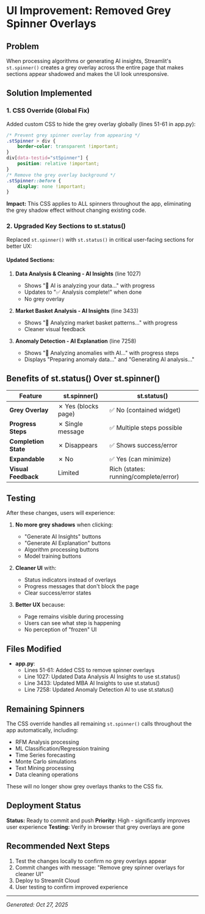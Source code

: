 # UI Improvement: Removed Grey Spinner Overlays

## Problem
When processing algorithms or generating AI insights, Streamlit's `st.spinner()` creates a grey overlay across the entire page that makes sections appear shadowed and makes the UI look unresponsive.

## Solution Implemented

### 1. **CSS Override (Global Fix)**
Added custom CSS to hide the grey overlay globally (lines 51-61 in app.py):

```css
/* Prevent grey spinner overlay from appearing */
.stSpinner > div {
    border-color: transparent !important;
}
div[data-testid="stSpinner"] {
    position: relative !important;
}
/* Remove the grey overlay background */
.stSpinner::before {
    display: none !important;
}
```

**Impact:** This CSS applies to ALL spinners throughout the app, eliminating the grey shadow effect without changing existing code.

### 2. **Upgraded Key Sections to st.status()**
Replaced `st.spinner()` with `st.status()` in critical user-facing sections for better UX:

#### Updated Sections:
1. **Data Analysis & Cleaning - AI Insights** (line 1027)
   - Shows "🤖 AI is analyzing your data..." with progress
   - Updates to "✅ Analysis complete!" when done
   - No grey overlay

2. **Market Basket Analysis - AI Insights** (line 3433)
   - Shows "🤖 Analyzing market basket patterns..." with progress
   - Cleaner visual feedback

3. **Anomaly Detection - AI Explanation** (line 7258)
   - Shows "🤖 Analyzing anomalies with AI..." with progress steps
   - Displays "Preparing anomaly data..." and "Generating AI analysis..."

## Benefits of st.status() Over st.spinner()

| Feature | st.spinner() | st.status() |
|---------|--------------|-------------|
| **Grey Overlay** | ✗ Yes (blocks page) | ✅ No (contained widget) |
| **Progress Steps** | ✗ Single message | ✅ Multiple steps possible |
| **Completion State** | ✗ Disappears | ✅ Shows success/error |
| **Expandable** | ✗ No | ✅ Yes (can minimize) |
| **Visual Feedback** | Limited | Rich (states: running/complete/error) |

## Testing

After these changes, users will experience:

1. **No more grey shadows** when clicking:
   - "Generate AI Insights" buttons
   - "Generate AI Explanation" buttons
   - Algorithm processing buttons
   - Model training buttons

2. **Cleaner UI** with:
   - Status indicators instead of overlays
   - Progress messages that don't block the page
   - Clear success/error states

3. **Better UX** because:
   - Page remains visible during processing
   - Users can see what step is happening
   - No perception of "frozen" UI

## Files Modified

- **app.py**: 
  - Lines 51-61: Added CSS to remove spinner overlays
  - Line 1027: Updated Data Analysis AI Insights to use st.status()
  - Line 3433: Updated MBA AI Insights to use st.status()
  - Line 7258: Updated Anomaly Detection AI to use st.status()

## Remaining Spinners

The CSS override handles all remaining `st.spinner()` calls throughout the app automatically, including:

- RFM Analysis processing
- ML Classification/Regression training
- Time Series forecasting
- Monte Carlo simulations  
- Text Mining processing
- Data cleaning operations

These will no longer show grey overlays thanks to the CSS fix.

## Deployment Status

**Status:** Ready to commit and push
**Priority:** High - significantly improves user experience
**Testing:** Verify in browser that grey overlays are gone

## Recommended Next Steps

1. Test the changes locally to confirm no grey overlays appear
2. Commit changes with message: "Remove grey spinner overlays for cleaner UI"
3. Deploy to Streamlit Cloud
4. User testing to confirm improved experience

---
*Generated: Oct 27, 2025*
